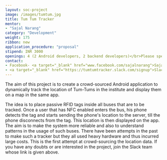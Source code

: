```yaml
---
layout: soc-project
image: /images/tumtum.jpg
title: Tum Tum Tracker
mentor:
- "Sajal Narang"
category: "Development"
weight: 175
ribbon: new
application_procedure: "proposal"
stipend: INR 3000
openings: 4 (2 Android developers, 2 backend developers)</br>Please specify what you're applying for in the abstract
contact:
- Facebook- <a target="_blank" href="www.facebook.com/sajalnarang">Sajal Narang</a>
- <a target="_blank" href="https://tumtumtracker.slack.com/signup">Slack</a> (Sign in using iitb.ac.in email)
---
```


The aim of this project is to create a crowd-sourced Android application to dynamically track the location of Tum-Tums in the institute and display them on a map in the same app.

<!--break-->

The idea is to place passive RFID tags inside all buses that are to be tracked. Once a user that has NFC enabled enters the bus, his phone detects the tag and starts sending the phone's location to the server, till the phone disconnects from the tag. This location is then displayed on the app. The aim is to make the system more reliable and also to understand patterns in the usage of such buses. There have been attempts in the past to make such a tracker but they all used heavy hardware and thus incurred large costs. This is the first attempt at crowd-sourcing the location data. If you have any doubts or are interested in the project, join the Slack team whose link is given above.
